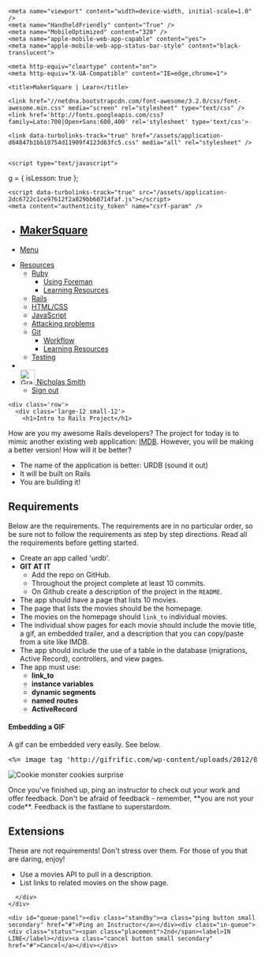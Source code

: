 
<!doctype html>
<!-- paulirish.com/2008/conditional-stylesheets-vs-css-hacks-answer-neither/ -->
<!--[if IE 8]>    <html class="no-js lt-ie9" lang="en"> <![endif]-->
<!--[if gt IE 8]><!--> <html class="no-js" lang="en"> <!--<![endif]-->
  <head>
    <meta charset="utf-8" />
    <meta name="description" content="" />
    <meta name="copyright" content="" />
    <link type="text/plain" rel="author" href="/humans.txt" />

    <meta name="viewport" content="width=device-width, initial-scale=1.0" />
    <meta name="HandheldFriendly" content="True" />
    <meta name="MobileOptimized" content="320" />
    <meta name="apple-mobile-web-app-capable" content="yes">
    <meta name="apple-mobile-web-app-status-bar-style" content="black-translucent">

    <meta http-equiv="cleartype" content="on">
    <meta http-equiv="X-UA-Compatible" content="IE=edge,chrome=1">

    <title>MakerSquare | Learn</title>

    <link href="//netdna.bootstrapcdn.com/font-awesome/3.2.0/css/font-awesome.min.css" media="screen" rel="stylesheet" type="text/css" />
    <link href='http://fonts.googleapis.com/css?family=Lato:700|Open+Sans:600,400' rel='stylesheet' type='text/css'>

    <link data-turbolinks-track="true" href="/assets/application-d64847b1bb10754d11909f4123d63fc5.css" media="all" rel="stylesheet" />


    <script type="text/javascript">
  g = {
    isLesson: true
  };
</script>

    <script data-turbolinks-track="true" src="/assets/application-2dc6722c1ce97612f2a829bb60714faf.js"></script>
    <meta content="authenticity_token" name="csrf-param" />
<meta content="no/OEdK5qDk/sUhxyOeX91iMAlTv6S8BjMQrFDDXBUw=" name="csrf-token" />


    
  </head>
  <body class="pages" id="show">
    <nav class="top-bar"><ul class="title-area"><li class="name"><h1><a class="logo" href="/"><span class="logo_fat">Maker</span><span class="logo_skinny">Square </span></a></h1></li><li class="toggle-topbar menu-icon"><a href="#"><span>Menu</span></a></li></ul><section class="top-bar-section"><ul class="right"><li class="has-dropdown"><a href="#"><i class="icon-book"></i>Resources</a><ul class="dropdown"><li class="has-dropdown"><a href="#">Ruby</a><ul class="dropdown"><li><a href="/pages/resources/ruby/config">Using Foreman</a></li><li><a href="/pages/resources/ruby">Learning Resources</a></li></ul></li><li><a href="/pages/resources/rails">Rails</a></li><li><a href="/pages/resources/html-and-css">HTML/CSS</a></li><li><a href="/pages/resources/javascript">JavaScript</a></li><li><a href="/pages/resources/problems">Attacking problems</a></li><li class="has-dropdown"><a href="#">Git</a><ul class="dropdown"><li><a href="/pages/resources/git/workflow">Workflow</a></li><li><a href="/pages/resources/git">Learning Resources</a></li></ul></li><li><a href="/pages/resources/testing">Testing</a></li></ul></li><li class="divider hide-for-small"></li><li class="user has-dropdown"><a href="#"><img alt="Gravatar" class="gravatar" height="30" src="http://gravatar.com/avatar/8561905f3895139189caad3f7836ee85?size=30" width="30" />&nbsp;Nicholas Smith</a><ul class="dropdown"><li><a href="/signout">Sign out</a></li></ul></li></ul></section></nav>

    <div class='row'>
      <div class='large-12 small-12'>
        <h1>Intro to Rails Project</h1>

<p>How are you my awesome Rails developers? The project for today is to mimic another existing web application: <a href="http://www.imdb.com/">IMDB</a>. However, you will be making a better version! How will it be better?</p>

<ul>
<li>The name of the application is better: URDB (sound it out)</li>
<li>It will be built on Rails</li>
<li>You are building it!</li>
</ul>

<h2>Requirements</h2>

<p>Below are the requirements. The requirements are in no particular order, so be sure not to follow the requirements as step by step directions. Read all the requirements before getting started.</p>

<ul>
<li>Create an app called &#39;urdb&#39;.</li>
<li><strong>GIT AT IT</strong>

<ul>
<li>Add the repo on GitHub.</li>
<li>Throughout the project complete at least 10 commits.</li>
<li>On Github create a description of the project in the <code>README</code>.</li>
</ul></li>
<li>The app should have a page that lists 10 movies.</li>
<li>The page that lists the movies should be the homepage.</li>
<li>The movies on the homepage should <code>link_to</code> individual movies.</li>
<li>The individual show pages for each movie should include the movie title, a gif, an embedded trailer, and a description that you can copy/paste from a site like IMDB.</li>
<li>The app should include the use of a table in the database (migrations, Active Record), controllers, and view pages.</li>
<li>The app must use:

<ul>
<li><strong>link_to</strong></li>
<li><strong>instance variables</strong></li>
<li><strong>dynamic segments</strong></li>
<li><strong>named routes</strong></li>
<li><strong>ActiveRecord</strong></li>
</ul></li>
</ul>

<h4>Embedding a GIF</h4>

<p>A gif can be embedded very easily. See below.</p>
<div class="highlight"><pre><span class="cp">&lt;%=</span> <span class="n">image_tag</span> <span class="s1">&#39;http://gifrific.com/wp-content/uploads/2012/04/cookie-monster-cookies-surprise.gif&#39;</span> <span class="cp">%&gt;</span><span class="x"></span>
</pre></div>
<p><img alt="Cookie monster cookies surprise" src="http://gifrific.com/wp-content/uploads/2012/04/cookie-monster-cookies-surprise.gif" /></p>

<div class='deliverable'>Once you've finished up, ping an instructor to check out your work and offer feedback. Don't be afraid of feedback - remember, **you are not your code**. Feedback is the fastlane to superstardom.</div>

<h2>Extensions</h2>

<p>These are not requirements! Don&#39;t stress over them. For those of you that are daring, enjoy!</p>

<ul>
<li>Use a movies API to pull in a description.</li>
<li>List links to related movies on the show page.</li>
</ul>

      </div>
    </div>

    <div id="queue-panel"><div class="standby"><a class="ping button small secondary" href="#">Ping an Instructor</a></div><div class="in-queue"><div class="status"><span class="placement">2nd</span><label>IN LINE</label></div><a class="cancel button small secondary" href="#">Cancel</a></div></div>

    


  </body>
</html>

